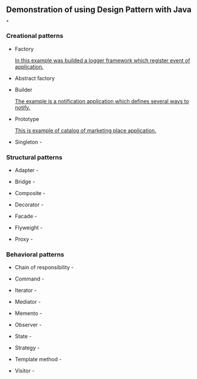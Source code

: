 
## Demonstration of using Design Pattern with Java .

### Creational patterns

  -  Factory 
      
      [In this example was builded a logger framework which register event of application.](https://github.com/sleevs/JavaDesignPattern/tree/master/jsn-factory-method) 
  
  
  -  Abstract factory  
  
  -  Builder 
     
     [The example is a notification application which defines several ways to notify.](https://github.com/sleevs/JavaDesignPattern/tree/master/jsn-builder)
  
  -  Prototype 
   
     [This is example of catalog of marketing place application.](https://github.com/sleevs/JavaDesignPattern/tree/master/jsn-prototype)
  
  -  Singleton - 

### Structural patterns

  -  Adapter - 
  
  -  Bridge - 
  
  -  Composite - 
  
  -  Decorator - 
  
  -  Facade - 
  
  -  Flyweight - 
  
  -  Proxy - 

### Behavioral patterns

  -  Chain of responsibility - 
  
  -  Command - 
  
  -  Iterator - 
  
  -  Mediator - 
  
  -  Memento - 
  
  -  Observer - 
  
  -  State - 
  
  -  Strategy - 
  
  -  Template method - 
  
  -  Visitor - 
